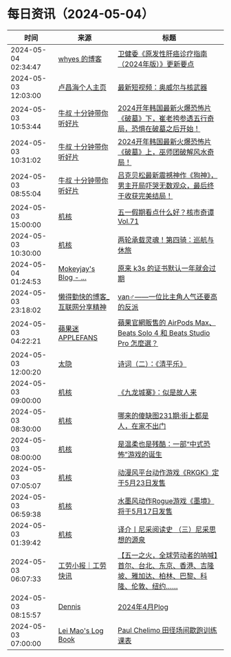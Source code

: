 ﻿# 每日资讯（2024-05-04）

|时间|来源|标题|
|---|---|---|
|2024-05-04 02:34:47|[whyes 的博客](https://whyes.org/feed.xml)|[卫健委《原发性肝癌诊疗指南（2024年版）》更新要点](http://whyes.org/2024/cnlc-hcc-guideline-2024)|
|2024-05-03 12:03:00|[卢昌海个人主页](https://www.changhai.org//feed.xml)|[最新短视频：奥威尔与核武器](https://www.changhai.org/articles/youtube/shorts/202405.php#latest)|
|2024-05-03 10:53:44|[牛叔 十分钟带你听好片](https://getpodcast.xyz/data/ximalaya/11534451.xml)|[2024开年韩国最新火爆恐怖片《破墓》下，崔老挎参透五行奇局，恐惧在破墓之后开始！](https://www.ximalaya.com/sound/726532754)|
|2024-05-03 10:31:02|[牛叔 十分钟带你听好片](https://getpodcast.xyz/data/ximalaya/11534451.xml)|[2024开年韩国最新火爆恐怖片《破墓》上，巫师团破解风水奇局！](https://www.ximalaya.com/sound/726530594)|
|2024-05-03 08:55:04|[牛叔 十分钟带你听好片](https://getpodcast.xyz/data/ximalaya/11534451.xml)|[吕克贝松最新震撼神作《狗神》，男主开局吓哭无数观众，最后终于收获完美结局！](https://www.ximalaya.com/sound/726512921)|
|2024-05-03 15:00:00|[机核](https://www.gcores.com/rss)|[五一假期看点什么好？核市奇谭Vol.71](https://www.gcores.com/radios/181005)|
|2024-05-03 10:30:00|[机核](https://www.gcores.com/rss)|[两轮承载灵魂！第四骑：巡航与休旅](https://www.gcores.com/videos/181101)|
|2024-05-04 01:24:53|[Mokeyjay's Blog - ...](https://www.mokeyjay.com/feed)|[原来 k3s 的证书默认一年就会过期](https://mok.moe/p/3c20)|
|2024-05-03 23:18:02|[懒得勤快的博客_互联网分享精神](https://masuit.com/rss)|[van♂——一位比主角人气还要高的反派](https://masuit.com/1911)|
|2024-05-03 04:22:21|[蘋果迷 APPLEFANS](https://applefans.today/feed/)|[蘋果官網販售的 AirPods Max、Beats Solo 4 和 Beats Studio Pro 怎麼選？](https://applefans.today/2024-05-beats-solo-4-vs-airpods-max-beats-studio-pro-compare/)|
|2024-05-03 12:00:20|[太隐](https://wangyurui.com/feed.xml)|[诗词（二）：《清平乐》](https://wangyurui.com/posts/xiao-ci-er-qing-ping-le-782d7001)|
|2024-05-03 09:00:00|[机核](https://www.gcores.com/rss)|[《九龙城寨》：似是故人来](https://www.gcores.com/articles/181190)|
|2024-05-03 08:30:00|[机核](https://www.gcores.com/rss)|[哪来的傻缺图231期:街上都是人，在家不出门](https://www.gcores.com/articles/178909)|
|2024-05-03 08:00:00|[机核](https://www.gcores.com/rss)|[是温柔也是残酷：一部“中式恐怖”游戏的诞生](https://www.gcores.com/articles/181146)|
|2024-05-03 07:05:07|[机核](https://www.gcores.com/rss)|[动漫风平台动作游戏《RKGK》定于5月23日发售](https://www.gcores.com/articles/181205)|
|2024-05-03 06:59:38|[机核](https://www.gcores.com/rss)|[水墨风动作Rogue游戏《墨境》将于5月17日发售](https://www.gcores.com/articles/181204)|
|2024-05-03 01:39:42|[机核](https://www.gcores.com/rss)|[译介丨尼采阅读史 （三）尼采思想的源泉](https://www.gcores.com/articles/181193)|
|2024-05-03 06:07:33|[工劳小报｜工劳快讯](https://newsletter.laborinfocn.com/rss)|[【五一之火，全球劳动者的呐喊】首尔、台北、东京、香港、吉隆坡、雅加达、柏林、巴黎、科隆、伦敦、纽约……](https://feed.laborinfocn6.com/wu-yi/)|
|2024-05-03 08:15:57|[Dennis](https://www.domon.cn/rss/)|[2024年4月Plog](https://www.domon.cn/2024nian-4yue-plog/)|
|2024-05-03 07:00:00|[Lei Mao's Log Book](https://leimao.github.io/atom.xml)|[Paul Chelimo 田径场间歇跑训练课表](https://leimao.github.io/essay/Paul-Chelimo-%E7%94%B0%E5%BE%84%E5%9C%BA%E9%97%B4%E6%AD%87%E8%B7%91%E8%AE%AD%E7%BB%83%E8%AF%BE%E8%A1%A8/)|
